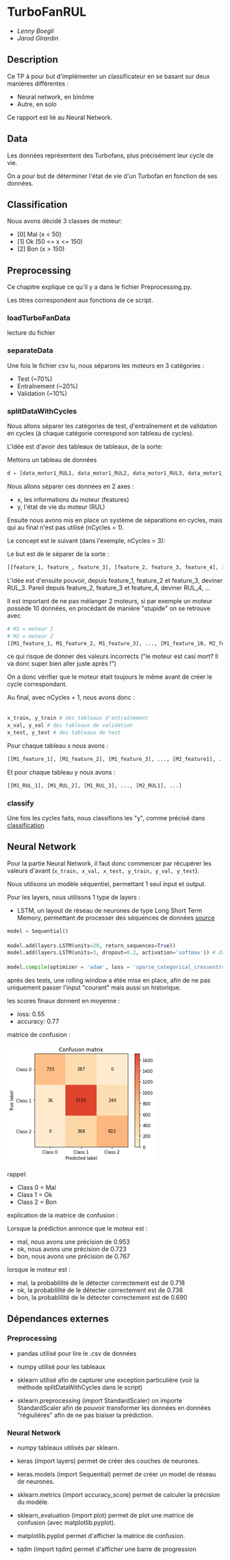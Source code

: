 # TurboFanRUL

- _Lenny Boegli_
- _Jarod GIrardin_

## Description

Ce TP à pour but d'implémenter un classificateur en se basant sur deux manières différentes :
- Neural network, en binôme
- Autre, en solo

Ce rapport est lié au Neural Network.

## Data

Les données représentent des Turbofans, plus précisément leur cycle de vie.

On a pour but de déterminer l'état de vie d'un Turbofan en fonction de ses données.

## Classification

Nous avons décidé 3 classes de moteur:
- [0] Mal (x < 50)
- [1] Ok (50 <= x <= 150)
- [2] Bon (x > 150)

## Preprocessing

Ce chapitre explique ce qu'il y a dans le fichier Preprocessing.py.

Les titres correspondent aux fonctions de ce script.

### loadTurboFanData

lecture du fichier

### separateData

Une fois le fichier csv lu, nous séparons les moteurs en 3 catégories :
- Test (~70%)
- Entraînement (~20%)
- Validation (~10%)

### splitDataWithCycles

Nous allons séparer les catégories de test, d'entraînement et de validation en cycles (à chaque catégorie correspond son tableau de cycles).

L'idée est d'avoir des tableaux de tableaux, de la sorte:

Mettons un tableau de données

```python
d = [data_motor1_RUL1, data_motor1_RUL2, data_motor1_RUL3, data_motor1_RUL4, data_motor1_RUL5, ..., data_motor2_RUL1, ...]
```

Nous allons séparer ces données en 2 axes :
- x, les informations du moteur (features)
- y, l'état de vie du moteur (RUL)

Ensuite nous avons mis en place un système de séparations en cycles, mais qui au final n'est pas utilisé (nCycles = 1).

Le concept est le suivant (dans l'exemple, nCycles = 3):

Le but est de le séparer de la sorte :

```python
[[feature_1, feature_, feature_3], [feature_2, feature_3, feature_4], [feature_3, feature_4, feature_5], ...]
```

L'idée est d'ensuite pouvoir, depuis feature_1, feature_2 et feature_3, deviner RUL_3. Pareil depuis feature_2, feature_3 et feature_4, deviner RUL_4, ...

Il est important de ne pas mélanger 2 moteurs, si par exemple un moteur possède 10 données, en procédant de manière "stupide" on se retrouve avec

```python
# M1 = moteur 1
# M2 = moteur 2
[[M1_feature_1, M1_feature_2, M1_feature_3], ..., [M1_feature_10, M2_feature_1, M2_feature_2], [M2_feature_3, M2_feature_4, M2_feature_5], ...]
```

ce qui risque de donner des valeurs incorrects ("le moteur est casi mort? Il va donc super bien aller juste après !")

On a donc vérifier que le moteur était toujours le même avant de créer le cycle correspondant.


Au final, avec nCycles = 1, nous avons donc :

```python

x_train, y_train # des tableaux d'entraînement
x_val, y_val # des tableaux de validation
x_test, y_test # des tableaux de test
```

Pour chaque tableau x nous avons :

```python
[[M1_feature_1], [M1_feature_2], [M1_feature_3], ..., [M2_feature1], ...]
```

Et pour chaque tableau y nous avons :

```python
[[M1_RUL_1], [M1_RUL_2], [M1_RUL_3], ..., [M2_RUL1], ...]
```

### classify

Une fois les cycles faits, nous classifions les "y", comme précisé dans [classification](#classification)


## Neural Network

Pour la partie Neural Network, il faut donc commencer par récupérer les valeurs d'avant (`x_train, x_val, x_test, y_train, y_val, y_test`).

Nous utilisons un modèle séquentiel, permettant 1 seul input et output.

Pour les layers, nous utilisons 1 type de layers :

- LSTM, un layout de réseau de neurones de type Long Short Term Memory, permettant de processer des séquences de données [source](https://en.wikipedia.org/wiki/Long_short-term_memory)

```python
model = Sequential()

model.add(layers.LSTM(units=20, return_sequences=True))
model.add(layers.LSTM(units=3, dropout=0.2, activation='softmax')) # dropout, pour éviter les overfitting

model.compile(optimizer = 'adam', loss = 'sparse_categorical_crossentropy', metrics=['accuracy'])
```

après des tests, une rolling window a étée mise en place, afin de ne pas uniquement passer l'input "courant" mais aussi un historique.

les scores finaux donnent en moyenne :

- loss: 0.55
- accuracy: 0.77

matrice de confusion :

![confusion matrix](./img/confusion_matrix_neural_network.png)

rappel:
- Class 0 = Mal
- Class 1 = Ok
- Class 2 = Bon

explication de la matrice de confusion :

Lorsque la prédiction annonce que le moteur est :
- mal, nous avons une précision de 0.953
- ok, nous avons une précision de 0.723
- bon, nous avons une précision de 0.767

lorsque le moteur est :
- mal, la probablilité de le détecter correctement est de 0.718
- ok, la probablilité de le détecter correctement est de 0.736
- bon, la probablilité de le détecter correctement est de 0.690

## Dépendances externes

### Preprocessing

- pandas
  utilisé pour lire le .csv de données

- numpy
  utilisé pour les tableaux

- sklearn
  utilisé afin de capturer une exception particulière (voir la méthode splitDataWithCycles dans le script)

- sklearn.preprocessing (import StandardScaler)
  on importe StandardScaler afin de pouvoir transformer les données en données "régiulières" afin de ne pas biaiser la prédiction.

### Neural Network

- numpy
  tableaux utilisés par sklearn.

- keras (import layers)
  permet de créer des couches de neurones.

- keras.models (import Sequential)
  permet de créer un model de réseau de neurones.

- sklearn.metrics (import accuracy_score)
  permet de calculer la précision du modèle.

- sklearn_evaluation (import plot)
  permet de plot une matrice de confusion (avec matplotlib.pyplot).

- matplotlib.pyplot
  permet d'afficher la matrice de confusion.

- tqdm (import tqdm)
  permet d'afficher une barre de progression
